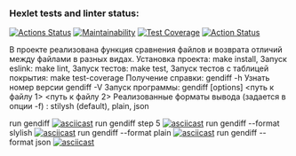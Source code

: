 ### Hexlet tests and linter status:
[![Actions Status](https://github.com/BelarusWillBeFree/frontend-project-lvl2/workflows/hexlet-check/badge.svg)](https://github.com/BelarusWillBeFree/frontend-project-lvl2/actions)
[![Maintainability](https://api.codeclimate.com/v1/badges/41b1f076cc89afb108fc/maintainability)](https://codeclimate.com/github/BelarusWillBeFree/frontend-project-lvl2/maintainability)
[![Test Coverage](https://api.codeclimate.com/v1/badges/41b1f076cc89afb108fc/test_coverage)](https://codeclimate.com/github/BelarusWillBeFree/frontend-project-lvl2/test_coverage)
[![Action Status](https://github.com/BelarusWillBeFree/frontend-project-lvl2/actions/workflows/makeTests.yml/badge.svg)](https://github.com/BelarusWillBeFree/frontend-project-lvl2/actions)

В проекте реализована функция сравнения файлов и возврата отличий между файлами в разных видах. 
Установка проекта: make install,
Запуск eslink: make lint,
Запуск тестов: make test,
Запуск тестов с таблицей покрытия: make test-coverage
Получение справки: gendiff -h
Узнать номер версии gendiff -V
Запуск программы: gendiff [options] <путь к файлу 1> <путь к файлу 2>
Реализованные форматы вывода (задается в опции -f) : stilysh (default), plain, json

run gendiff
[![asciicast](https://asciinema.org/a/ujAaeK1jEqnM5zrsmkAHAFDoY.svg)](https://asciinema.org/a/ujAaeK1jEqnM5zrsmkAHAFDoY)
run gendiff step 5
[![asciicast](https://asciinema.org/a/ERCkzn6efDszQhU2gibd0Q9Zj.svg)](https://asciinema.org/a/ERCkzn6efDszQhU2gibd0Q9Zj)
run gendiff --format slylish
[![asciicast](https://asciinema.org/a/GPoLlH4lyeToZICH9hDKReKHo.svg)](https://asciinema.org/a/GPoLlH4lyeToZICH9hDKReKHo)
run gendiff --format plain
[![asciicast](https://asciinema.org/a/gQpBqUz5yn5C0bAig6luCod5v.svg)](https://asciinema.org/a/gQpBqUz5yn5C0bAig6luCod5v)
run gendiff --format json
[![asciicast](https://asciinema.org/a/WeyDqa5kN0ij1qi3wJpIXpwTF.svg)](https://asciinema.org/a/WeyDqa5kN0ij1qi3wJpIXpwTF)
